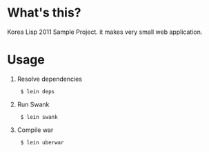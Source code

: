 # What's this?

Korea Lisp 2011 Sample Project. it makes very small web application.

# Usage

1. Resolve dependencies

        $ lein deps

2. Run Swank

        $ lein swank
	
3. Compile war

        $ lein uberwar
	
